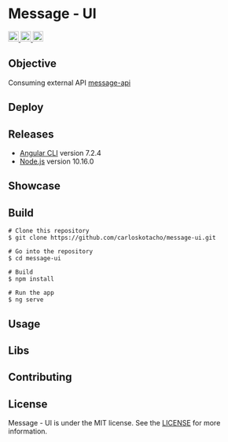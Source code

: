 # Message - UI

<a href="https://github.com/carloskotacho/message-ui/blob/master/LICENSE">
  <img src="https://img.shields.io/static/v1?label=license&message=MIT&color=informational" height="21"/>
</a>
<a href="https://david-dm.org/carloskotacho/message-ui" title="dependencies status">
  <img src="https://david-dm.org/carloskotacho/crypto-ui/status.svg" height="21"/>
</a>
<a href="https://github.com/carloskotacho/message-ui/releases">
  <img src="https://img.shields.io/github/v/release/carloskotacho/crypto-ui?colorB=58839b" height="21">    
</a>

## Objective

Consuming external API [message-api](https://github.com/carloskotacho/message-api)

## Deploy

## Releases

- [Angular CLI](https://github.com/angular/angular-cli) version 7.2.4
- [Node.js](https://nodejs.org/en/) version 10.16.0

## Showcase

## Build

```
# Clone this repository
$ git clone https://github.com/carloskotacho/message-ui.git

# Go into the repository
$ cd message-ui

# Build
$ npm install

# Run the app
$ ng serve
```

## Usage

## Libs

## Contributing

## License

Message - UI is under the MIT license. See the [LICENSE](https://github.com/carloskotacho/message-ui/blob/master/LICENSE) for more information.
